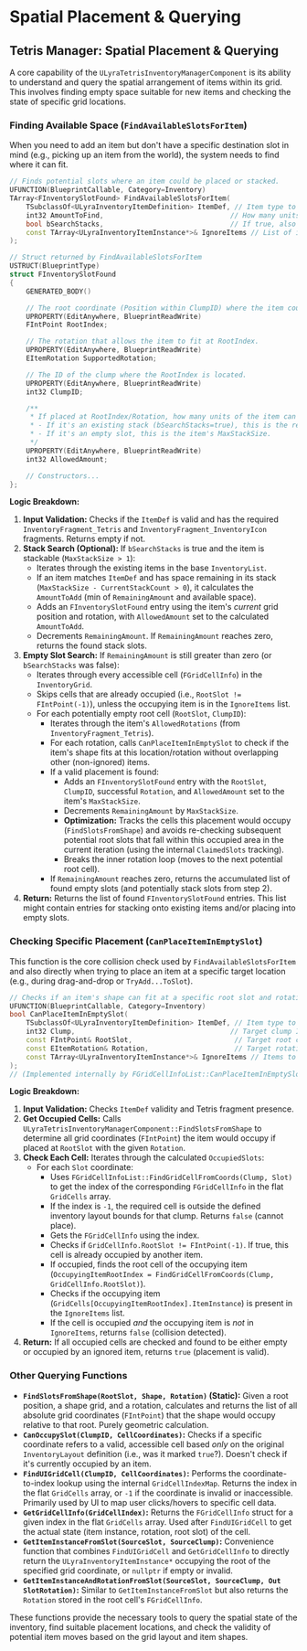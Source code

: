 # Spatial Placement & Querying

## Tetris Manager: Spatial Placement & Querying

A core capability of the `ULyraTetrisInventoryManagerComponent` is its ability to understand and query the spatial arrangement of items within its grid. This involves finding empty space suitable for new items and checking the state of specific grid locations.

### Finding Available Space (`FindAvailableSlotsForItem`)

When you need to add an item but don't have a specific destination slot in mind (e.g., picking up an item from the world), the system needs to find where it can fit.

```cpp
// Finds potential slots where an item could be placed or stacked.
UFUNCTION(BlueprintCallable, Category=Inventory)
TArray<FInventorySlotFound> FindAvailableSlotsForItem(
    TSubclassOf<ULyraInventoryItemDefinition> ItemDef, // Item type to find space for
    int32 AmountToFind,                               // How many units are needed (influences stack checking)
    bool bSearchStacks,                               // If true, also considers partially filled stacks of the same ItemDef
    const TArray<ULyraInventoryItemInstance*>& IgnoreItems // List of items currently in the grid to ignore during collision checks (useful for drag/drop previews or combining)
);

// Struct returned by FindAvailableSlotsForItem
USTRUCT(BlueprintType)
struct FInventorySlotFound
{
    GENERATED_BODY()

    // The root coordinate (Position within ClumpID) where the item could be placed.
    UPROPERTY(EditAnywhere, BlueprintReadWrite)
    FIntPoint RootIndex;

    // The rotation that allows the item to fit at RootIndex.
    UPROPERTY(EditAnywhere, BlueprintReadWrite)
    EItemRotation SupportedRotation;

    // The ID of the clump where the RootIndex is located.
    UPROPERTY(EditAnywhere, BlueprintReadWrite)
    int32 ClumpID;

    /**
     * If placed at RootIndex/Rotation, how many units of the item can this slot accommodate?
     * - If it's an existing stack (bSearchStacks=true), this is the remaining stack space.
     * - If it's an empty slot, this is the item's MaxStackSize.
     */
    UPROPERTY(EditAnywhere, BlueprintReadWrite)
    int32 AllowedAmount;

    // Constructors...
};
```

**Logic Breakdown:**

1. **Input Validation:** Checks if the `ItemDef` is valid and has the required `InventoryFragment_Tetris` and `InventoryFragment_InventoryIcon` fragments. Returns empty if not.
2. **Stack Search (Optional):** If `bSearchStacks` is true and the item is stackable (`MaxStackSize > 1`):
   * Iterates through the existing items in the base `InventoryList`.
   * If an item matches `ItemDef` and has space remaining in its stack (`MaxStackSize - CurrentStackCount > 0`), it calculates the `AmountToAdd` (min of `RemainingAmount` and available space).
   * Adds an `FInventorySlotFound` entry using the item's _current_ grid position and rotation, with `AllowedAmount` set to the calculated `AmountToAdd`.
   * Decrements `RemainingAmount`. If `RemainingAmount` reaches zero, returns the found stack slots.
3. **Empty Slot Search:** If `RemainingAmount` is still greater than zero (or `bSearchStacks` was false):
   * Iterates through every accessible cell (`FGridCellInfo`) in the `InventoryGrid`.
   * Skips cells that are already occupied (i.e., `RootSlot != FIntPoint(-1)`), unless the occupying item is in the `IgnoreItems` list.
   * For each potentially empty root cell (`RootSlot`, `ClumpID`):
     * Iterates through the item's `AllowedRotations` (from `InventoryFragment_Tetris`).
     * For each rotation, calls `CanPlaceItemInEmptySlot` to check if the item's shape fits at this location/rotation without overlapping other (non-ignored) items.
     * If a valid placement is found:
       * Adds an `FInventorySlotFound` entry with the `RootSlot`, `ClumpID`, successful `Rotation`, and `AllowedAmount` set to the item's `MaxStackSize`.
       * Decrements `RemainingAmount` by `MaxStackSize`.
       * **Optimization:** Tracks the cells this placement would occupy (`FindSlotsFromShape`) and avoids re-checking subsequent potential root slots that fall within this occupied area in the current iteration (using the internal `ClaimedSlots` tracking).
       * Breaks the inner rotation loop (moves to the next potential root cell).
     * If `RemainingAmount` reaches zero, returns the accumulated list of found empty slots (and potentially stack slots from step 2).
4. **Return:** Returns the list of found `FInventorySlotFound` entries. This list might contain entries for stacking onto existing items and/or placing into empty slots.

### Checking Specific Placement (`CanPlaceItemInEmptySlot`)

This function is the core collision check used by `FindAvailableSlotsForItem` and also directly when trying to place an item at a specific target location (e.g., during drag-and-drop or `TryAdd...ToSlot`).

```cpp
// Checks if an item's shape can fit at a specific root slot and rotation without overlapping existing items.
UFUNCTION(BlueprintCallable, Category=Inventory)
bool CanPlaceItemInEmptySlot(
    TSubclassOf<ULyraInventoryItemDefinition> ItemDef, // Item type to check
    int32 Clump,                                      // Target clump ID
    const FIntPoint& RootSlot,                         // Target root coordinate within the clump
    const EItemRotation& Rotation,                     // Target rotation
    const TArray<ULyraInventoryItemInstance*>& IgnoreItems // Items to ignore during collision checks
);
// (Implemented internally by FGridCellInfoList::CanPlaceItemInEmptySlot)
```

**Logic Breakdown:**

1. **Input Validation:** Checks `ItemDef` validity and Tetris fragment presence.
2. **Get Occupied Cells:** Calls `ULyraTetrisInventoryManagerComponent::FindSlotsFromShape` to determine all grid coordinates (`FIntPoint`) the item would occupy if placed at `RootSlot` with the given `Rotation`.
3. **Check Each Cell:** Iterates through the calculated `OccupiedSlots`:
   * For each `Slot` coordinate:
     * Uses `FGridCellInfoList::FindGridCellFromCoords(Clump, Slot)` to get the index of the corresponding `FGridCellInfo` in the flat `GridCells` array.
     * If the index is `-1`, the required cell is outside the defined inventory layout bounds for that clump. Returns `false` (cannot place).
     * Gets the `FGridCellInfo` using the index.
     * Checks if `GridCellInfo.RootSlot != FIntPoint(-1)`. If true, this cell is already occupied by another item.
     * If occupied, finds the root cell of the occupying item (`OccupyingItemRootIndex = FindGridCellFromCoords(Clump, GridCellInfo.RootSlot)`).
     * Checks if the occupying item (`GridCells[OccupyingItemRootIndex].ItemInstance`) is present in the `IgnoreItems` list.
     * If the cell is occupied _and_ the occupying item is _not_ in `IgnoreItems`, returns `false` (collision detected).
4. **Return:** If all occupied cells are checked and found to be either empty or occupied by an ignored item, returns `true` (placement is valid).

### Other Querying Functions

* **`FindSlotsFromShape(RootSlot, Shape, Rotation)` (Static):** Given a root position, a shape grid, and a rotation, calculates and returns the list of all absolute grid coordinates (`FIntPoint`) that the shape would occupy relative to that root. Purely geometric calculation.
* **`CanOccupySlot(ClumpID, CellCoordinates)`:** Checks if a specific coordinate refers to a valid, accessible cell based _only_ on the original `InventoryLayout` definition (i.e., was it marked `true`?). Doesn't check if it's currently occupied by an item.
* **`FindUIGridCell(ClumpID, CellCoordinates)`:** Performs the coordinate-to-index lookup using the internal `GridCellIndexMap`. Returns the index in the flat `GridCells` array, or `-1` if the coordinate is invalid or inaccessible. Primarily used by UI to map user clicks/hovers to specific cell data.
* **`GetGridCellInfo(GridCellIndex)`:** Returns the `FGridCellInfo` struct for a given index in the flat `GridCells` array. Used after `FindUIGridCell` to get the actual state (item instance, rotation, root slot) of the cell.
* **`GetItemInstanceFromSlot(SourceSlot, SourceClump)`:** Convenience function that combines `FindUIGridCell` and `GetGridCellInfo` to directly return the `ULyraInventoryItemInstance*` occupying the root of the specified grid coordinate, or `nullptr` if empty or invalid.
* **`GetItemInstanceAndRotationFromSlot(SourceSlot, SourceClump, Out SlotRotation)`:** Similar to `GetItemInstanceFromSlot` but also returns the `Rotation` stored in the root cell's `FGridCellInfo`.

These functions provide the necessary tools to query the spatial state of the inventory, find suitable placement locations, and check the validity of potential item moves based on the grid layout and item shapes.
